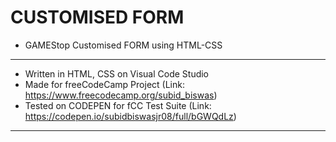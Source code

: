# CUSTOMISED FORM
- GAMEStop Customised FORM using HTML-CSS
-----------------------------------------
- Written in HTML, CSS on Visual Code Studio
- Made for freeCodeCamp Project (Link: https://www.freecodecamp.org/subid_biswas)
- Tested on CODEPEN for fCC Test Suite (Link: https://codepen.io/subidbiswasjr08/full/bGWQdLz)
-----------------------------------------
